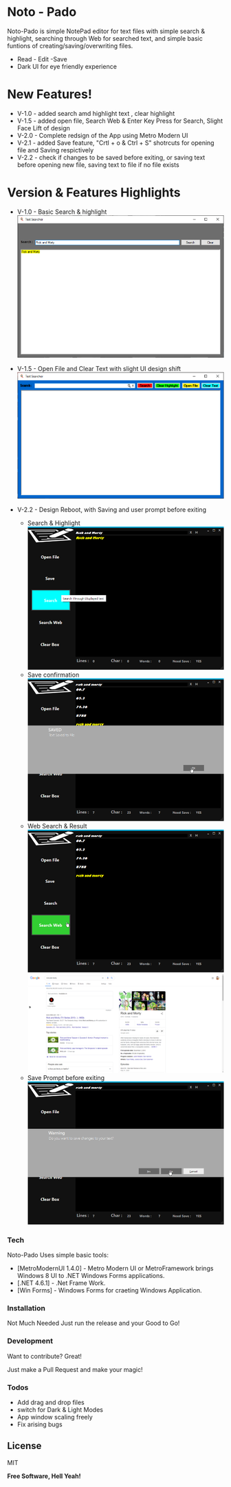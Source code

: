 # Noto - Pado

Noto-Pado is simple NotePad editor for text files with simple search & highlight, searching through Web for searched text, and simple basic funtions of creating/saving/overwriting files.

  - Read - Edit -Save 
  - Dark UI for eye friendly experience

# New Features!
  - V-1.0 - added search amd highlight text , clear highlight 
  - V-1.5 - added open file, Search Web & Enter Key Press for Search, Slight Face Lift of design
  - V-2.0 - Complete redsign of the App using Metro Modern UI
  - V-2.1 - added Save feature, "Crtl + o & Ctrl + S" shotrcuts for opening file and Saving respictively 
  - V-2.2 - check if changes to be saved before exiting, or saving text before opening new file, saving text to file if no file exists

# Version & Features Highlights
 * V-1.0 - Basic Search & highlight
 ![](Images/V1-0.png)
 
 * V-1.5 - Open File and Clear Text with slight UI design shift
 ![](Images/V1-5.png)
 
 * V-2.2 - Design Reboot, with Saving and user prompt before exiting
    - Search & Highlight
    ![](Images/Sear.png)
    - Save confirmation
    ![](Images/Sav-Conf.png)
    - Web Search & Result
    ![](Images/Web-Sear.png)
    ![](Images/Res.png)
    - Save Prompt before exiting
    ![](Images/User-Promp.png)


### Tech

Noto-Pado Uses simple basic tools:

* [MetroModernUI 1.4.0] - Metro Modern UI or MetroFramework brings Windows 8 UI to .NET Windows Forms applications.
* [.NET 4.6.1] - .Net Frame Work.
* [Win Forms] - Windows Forms for craeting Windows Application.


### Installation

Not Much Needed Just run the release and your Good to Go!




### Development

Want to contribute? Great!

Just make a Pull Request and make your magic!



### Todos

 - Add drag and drop files
 - switch for Dark & Light Modes
 - App window scaling freely
 - Fix arising bugs

License
----

MIT


**Free Software, Hell Yeah!**
